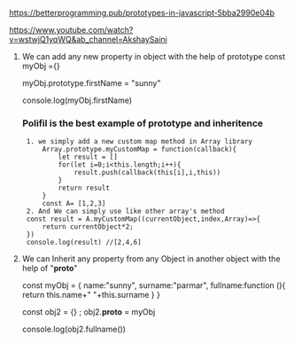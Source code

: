 https://betterprogramming.pub/prototypes-in-javascript-5bba2990e04b

https://www.youtube.com/watch?v=wstwjQ1yqWQ&ab_channel=AkshaySaini

1. We can add any new property in object with the help of prototype 
    const myObj ={}

    myObj.prototype.firstName = "sunny"

    console.log(myObj.firstName)

    ### Polifil is the best example of prototype and inheritence 
        1. we simply add a new custom map method in Array library 
            Array.prototype.myCustomMap = function(callback){
                let result = []
                for(let i=0;i<this.length;i++){
                    result.push(callback(this[i],i,this))
                }
                return result
            }
            const A= [1,2,3]
        2. And We can simply use like other array's method 
        const result = A.myCustomMap((currentObject,index,Array)=>{
            return currentObject*2;
        })
        console.log(result) //[2,4,6]

2. We can Inherit any property from any Object in another object with the help of "__proto__"
    
    const myObj = {
    name:"sunny",
    surname:"parmar",
    fullname:function (){
            return this.name+" "+this.surname
        }
    }

    const obj2 = {} ;
    obj2.__proto__ = myObj

    console.log(obj2.fullname())
